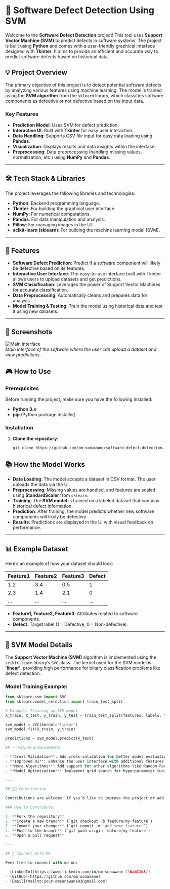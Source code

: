 # 🐞 Software Defect Detection Using SVM

Welcome to the **Software Defect Detection** project! This tool uses **Support Vector Machine (SVM)** to predict defects in software systems. The project is built using **Python** and comes with a user-friendly graphical interface designed with **Tkinter**. It aims to provide an efficient and accurate way to predict software defects based on historical data.

## 💡 Project Overview

The primary objective of this project is to detect potential software defects by analyzing various features using machine learning. The model is trained using the **SVM algorithm** from the `sklearn` library, which classifies software components as defective or not defective based on the input data.

### Key Features

- **Prediction Model**: Uses SVM for defect prediction.
- **Interactive UI**: Built with **Tkinter** for easy user interaction.
- **Data Handling**: Supports CSV file input for easy data loading using **Pandas**.
- **Visualization**: Displays results and data insights within the interface.
- **Preprocessing**: Data preprocessing (handling missing values, normalization, etc.) using **NumPy** and **Pandas**.

---

## 🛠️ Tech Stack & Libraries

The project leverages the following libraries and technologies:

- **Python**: Backend programming language.
- **Tkinter**: For building the graphical user interface.
- **NumPy**: For numerical computations.
- **Pandas**: For data manipulation and analysis.
- **Pillow**: For managing images in the UI.
- **scikit-learn (sklearn)**: For building the machine learning model (SVM).

---

## 🚀 Features

- **Software Defect Prediction**: Predict if a software component will likely be defective based on its features.
- **Interactive User Interface**: The easy-to-use interface built with Tkinter allows users to upload datasets and get predictions.
- **SVM Classification**: Leverages the power of Support Vector Machines for accurate classification.
- **Data Preprocessing**: Automatically cleans and prepares data for analysis.
- **Model Training & Testing**: Train the model using historical data and test it using new datasets.

---

## 📸 Screenshots

![Main Interface](https://via.placeholder.com/500x300)  
*Main interface of the software where the user can upload a dataset and view predictions.*

## 🎮 How to Use

### Prerequisites

Before running the project, make sure you have the following installed:

- **Python 3.x**
- **pip** (Python package installer)

### Installation

1. **Clone the repository**:
   ```bash
   git clone https://github.com/om-sonawane/software-defect-detection.git
## 📚 How the Model Works

- **Data Loading**: The model accepts a dataset in CSV format. The user uploads the data via the UI.
- **Preprocessing**: Missing values are handled, and features are scaled using **StandardScaler** from `sklearn`.
- **Training**: The **SVM model** is trained on a labeled dataset that contains historical defect information.
- **Prediction**: After training, the model predicts whether new software components will likely be defective.
- **Results**: Predictions are displayed in the UI with visual feedback on performance.

---

## 📊 Example Dataset

Here’s an example of how your dataset should look:

| Feature1 | Feature2 | Feature3 | Defect |
|----------|----------|----------|--------|
| 1.2      | 3.4      | 0.5      | 1      |
| 2.3      | 1.4      | 2.1      | 0      |
| ...      | ...      | ...      | ...    |

- **Feature1, Feature2, Feature3**: Attributes related to software components.
- **Defect**: Target label (1 = Defective, 0 = Non-defective).

---

## 🧠 SVM Model Details

The **Support Vector Machine (SVM)** algorithm is implemented using the `scikit-learn` library’s `SVC` class. The kernel used for the SVM model is **'linear'**, providing high performance for binary classification problems like defect detection.

### Model Training Example:

```python
from sklearn.svm import SVC
from sklearn.model_selection import train_test_split

# Example: Training an SVM model
X_train, X_test, y_train, y_test = train_test_split(features, labels, test_size=0.2, random_state=42)

svm_model = SVC(kernel='linear')
svm_model.fit(X_train, y_train)

predictions = svm_model.predict(X_test)

## ✨ Future Enhancements

- **Cross-Validation**: Add cross-validation for better model evaluation.
- **Improved UI**: Enhance the user interface with additional features like real-time graph visualization.
- **More Algorithms**: Add support for other algorithms like Random Forest, KNN, and more.
- **Model Optimization**: Implement grid search for hyperparameter tuning of the SVM model.

---

## 🧑‍💻 Contribution

Contributions are welcome! If you’d like to improve the project or add new features, feel free to fork this repository, make your changes, and submit a pull request.

### How to Contribute:

1. **Fork the repository**
2. **Create a new branch** (`git checkout -b feature/my-feature`)
3. **Commit your changes** (`git commit -m 'Add some feature'`)
4. **Push to the branch** (`git push origin feature/my-feature`)
5. **Open a pull request**

---

## 🔗 Connect With Me

Feel free to connect with me on:

- [LinkedIn](https://www.linkedin.com/in/om-sonawane-23bab11b8/)
- [GitHub](https://github.com/om-sonawane)
- [Email](mailto:your-omsonawane03@gmail.com)


